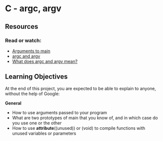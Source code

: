 # C - argc, argv

## **Resources**
### Read or watch:

 * [Arguments to main](https://publications.gbdirect.co.uk//c_book/chapter10/arguments_to_main.html)
 * [argc and argv](http://crasseux.com/books/ctutorial/argc-and-argv.html)
 * [What does argc and argv mean?](https://www.youtube.com/watch?v=aP1ijjeZc24)
 
## **Learning Objectives**
At the end of this project, you are expected to be able to explain to anyone, without the help of Google:

**General**

 * How to use arguments passed to your program
 * What are two prototypes of main that you know of, and in which case do you use one or the other
 * How to use __attribute__((unused)) or (void) to compile functions with unused variables or parameters
